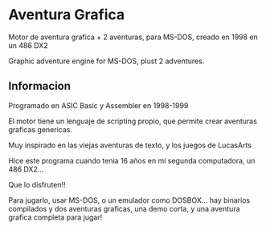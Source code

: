 # Aventura Grafica

Motor de aventura grafica + 2 aventuras, para MS-DOS, creado en 1998 en un 486 DX2 

Graphic adventure engine for MS-DOS, plust 2 adventures. 

## Informacion

Programado en ASIC Basic y Assembler en 1998-1999

El motor tiene un lenguaje de scripting propio, que permite crear aventuras graficas genericas.

Muy inspirado en las viejas aventuras de texto, y los juegos de LucasArts

Hice este programa cuando tenia 16 años en mi segunda computadora, un 486 DX2...

Que lo disfruten!!

Para jugarlo, usar MS-DOS, o un emulador como DOSBOX... hay binarios compilados y dos aventuras graficas, una demo corta, y una aventura grafica completa para jugar!


